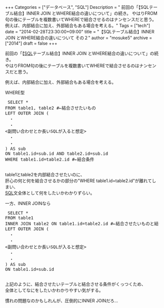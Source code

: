 +++
Categories = ["データベース", "SQL"]
Description = " 前回の「【SQLテーブル結合】INNER JOIN とWHERE結合の違いについて」の続き。 やはりFROM句の後にテーブルを複数書いてWHEREで結合させるのはナンセンスだと思う。  例えば、内部結合に加え、外部結合もある場合を考える。"
Tags = ["tech"]
date = "2014-02-28T23:30:00+09:00"
title = "【SQLテーブル結合】INNER JOIN とWHERE結合の違いについて その２"
author = "mosuke5"
archive = ["2014"]
draft = false
+++

<body>
<p>前回の「【<a class="keyword" href="http://d.hatena.ne.jp/keyword/SQL">SQL</a>テーブル結合】INNER JOIN とWHERE結合の違いについて」の続き。<br>
やはりFROM句の後にテーブルを複数書いてWHEREで結合させるのはナンセンスだと思う。</p>
<p>例えば、内部結合に加え、外部結合もある場合を考える。</p>
<p>WHERE型</p>
<pre class="code lang-mysql" data-lang="mysql" data-unlink> SELECT * 
FROM table1, table2 #←結合させたいもの
LEFT OUTER JOIN (
　・
　・
&lt;副問い合わせとか長いSQLが入ると想定&gt;
　・
　・
) AS sub
ON table1.id=sub.id AND table2.id=sub.id
WHERE table1.id=table2.id #←結合条件
 
</pre>
<p>table1とtable2を内部結合させたいのに、<br>
肝心の何と何を結合させるかの部分の"WHERE table1.id=table2.id"が離れてしまい、<br>
<a class="keyword" href="http://d.hatena.ne.jp/keyword/SQL">SQL</a>文全体として何をしたいかわかりずらい。</p>
<p>一方、INNER JOINなら</p>
<pre class="code lang-mysql" data-lang="mysql" data-unlink> SELECT * 
FROM table1
INNER JOIN table2 ON table1.id=table2.id #←結合させたいものと結合条件が一緒
LEFT OUTER JOIN (
　・
　・
&lt;副問い合わせとか長いSQLが入ると想定&gt;
　・
　・
) AS sub
ON table1.id=sub.id
 
</pre>
<p>上記のように、結合させたいテーブルと結合させる条件がくっつくため、<br>
全体としてなにをしたいかわかりやすい気がする。</p>
<p>慣れの問題なのかもしれんが、圧倒的にINNER JOINだろ…</p>
</body>
